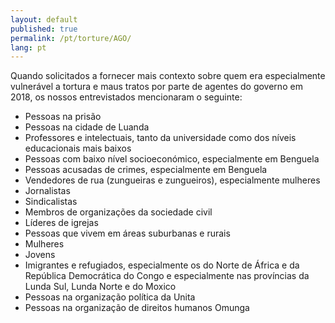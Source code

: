 ```yaml
---
layout: default
published: true
permalink: /pt/torture/AGO/
lang: pt
---
```


Quando solicitados a fornecer mais contexto sobre quem era especialmente vulnerável a tortura e maus tratos por parte de agentes do governo em 2018, os nossos entrevistados mencionaram o seguinte:

- Pessoas na prisão
- Pessoas na cidade de Luanda
- Professores e intelectuais, tanto da universidade como dos níveis educacionais mais baixos
- Pessoas com baixo nível socioeconómico, especialmente em Benguela
- Pessoas acusadas de crimes, especialmente em Benguela
- Vendedores de rua (zungueiras e zungueiros), especialmente mulheres
- Jornalistas
- Sindicalistas
- Membros de organizações da sociedade civil
- Líderes de igrejas
- Pessoas que vivem em áreas suburbanas e rurais
- Mulheres
- Jovens
- Imigrantes e refugiados, especialmente os do Norte de África e da República Democrática do Congo e especialmente nas províncias da Lunda Sul, Lunda Norte e do Moxico
- Pessoas na organização política da Unita
- Pessoas na organização de direitos humanos Omunga

